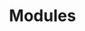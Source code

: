 ---
layout: page
title: Modules
permalink: /modules/
nav_order: 2
has_children: true
has_toc: true
---